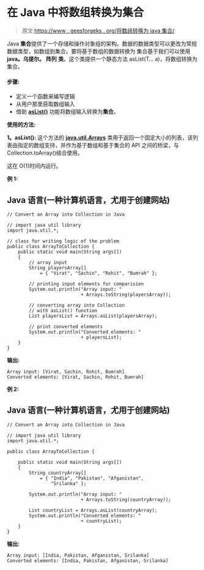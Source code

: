 # 在 Java 中将数组转换为集合

> 原文:[https://www . geesforgeks . org/将数组转换为 java 集合/](https://www.geeksforgeeks.org/convert-an-array-into-collection-in-java/)

Java **集合**提供了一个存储和操作对象组的架构。数据的数据类型可以更改为常规数据类型，如数组到集合。要将基于数组的数据转换为  集合基于我们可以使用 **java。乌提尔。** **阵列** **类**。这个类提供一个静态方法 asList(T… a)，将数组转换为  集合。

#### **步骤:**

*   定义一个函数来编写逻辑
*   从用户那里获取数组输入
*   借助 [**asList()**](https://www.geeksforgeeks.org/arrays-aslist-method-in-java-with-examples/) 功能将数组输入转换为**集合**。

**使用的方法:**

**1。asList():** 这个方法的 [**java.util.Arrays**](https://www.geeksforgeeks.org/array-class-in-java/) 类用于返回一个固定大小的列表，该列表由指定的数组支持，并作为基于数组和基于集合的 API 之间的桥梁，与 Collection.toArray()结合使用。

这在 O(1)时间内运行。

**例 1:**

## Java 语言(一种计算机语言，尤用于创建网站)

```
// Convert an Array into Collection in Java

// import java util library
import java.util.*;

// class for writing logic of the problem
public class ArrayToCollection {
    public static void main(String args[])
    {
        // array input
        String playersArray[]
            = { "Virat", "Sachin", "Rohit", "Bumrah" };

        // printing input elements for comparision
        System.out.println("Array input: "
                           + Arrays.toString(playersArray));

        // converting array into Collection
        // with asList() function
        List playersList = Arrays.asList(playersArray);

        // print converted elements
        System.out.println("Converted elements: "
                           + playersList);
    }
}
```

**输出:**

```
Array input: [Virat, Sachin, Rohit, Bumrah]
Converted elements: [Virat, Sachin, Rohit, Bumrah]

```

**例 2:**

## Java 语言(一种计算机语言，尤用于创建网站)

```
// Convert an Array into Collection in Java

// import java util library
import java.util.*;

public class ArrayToCollection {

    public static void main(String args[])
    {
        String countryArray[]
            = { "India", "Pakistan", "Afganistan",
                "Srilanka" };

        System.out.println("Array input: "
                           + Arrays.toString(countryArray));

        List countryList = Arrays.asList(countryArray);
        System.out.println("Converted elements: "
                           + countryList);
    }
}
```

**输出:**

```
Array input: [India, Pakistan, Afganistan, Srilanka]
Converted elements: [India, Pakistan, Afganistan, Srilanka]

```